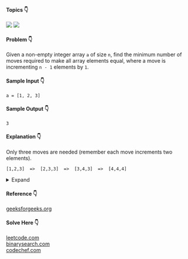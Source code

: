 #### Topics :point_down:
![](https://img.shields.io/badge/-array-wheat) 
![](https://img.shields.io/badge/-math-wheat)

#### Problem :point_down:
Given a non-empty integer array `a` of size `n`, find the minimum number of moves required to make all array elements equal, where a move is incrementing `n - 1` elements by `1`.
#### Sample Input :point_down:
```
a = [1, 2, 3]
```
#### Sample Output :point_down:
```
3
```
#### Explanation :point_down:
Only three moves are needed (remember each move increments two elements).
```
[1,2,3]  =>  [2,3,3]  =>  [3,4,3]  =>  [4,4,4]
```
<details>
<summary>Expand</summary>

#### Python :point_down:
```py
def solve(a):
    m = min(a)
    c = 0
    for i in a:
        c += (i - m)
        
    return c
```  
#### Time Complexity :point_down:
```
O(n)
```
#### Space Complexity :point_down:
```
O(1)
```
</details>

#### Reference :point_down:
[geeksforgeeks.org](https://www.geeksforgeeks.org/minimum-number-increment-operations-make-array-elements-equal/)
#### Solve Here :point_down:
[leetcode.com](https://leetcode.com/problems/minimum-moves-to-equal-array-elements/)  
[binarysearch.com](https://binarysearch.com/problems/List-Equality-with-Increments)  
[codechef.com](https://www.codechef.com/problems/SALARY)
